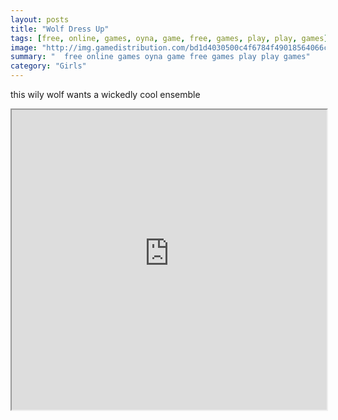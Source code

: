 ```yaml
---
layout: posts
title: "Wolf Dress Up"
tags: [free, online, games, oyna, game, free, games, play, play, games]
image: "http://img.gamedistribution.com/bd1d4030500c4f6784f49018564066cc.jpg"
summary: "  free online games oyna game free games play play games"
category: "Girls"
---
```


this wily wolf wants a wickedly cool ensemble

<iframe width="100%" height="480px;" src="http://flash.gamedistribution.com?game=bd1d4030500c4f6784f49018564066cc"></iframe>